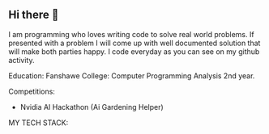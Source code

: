 ## Hi there 👋

I am programming who loves writing code to solve real world problems. If presented with a problem I will come up with well documented solution that will make both parties happy. I code everyday as you can see on my github activity.


Education:
Fanshawe College: Computer Programming Analysis 2nd year.

Competitions:
- Nvidia AI Hackathon (Ai Gardening Helper)


MY TECH STACK:


<!--
**Abdulmuhaimin-Ali/Abdulmuhaimin-Ali** is a ✨ _special_ ✨ repository because its `README.md` (this file) appears on your GitHub profile.

Here are some ideas to get you started:

- 🔭 I’m currently working on ...
- 🌱 I’m currently learning ...
- 👯 I’m looking to collaborate on ...
- 🤔 I’m looking for help with ...
- 💬 Ask me about ...
- 📫 How to reach me: ...
- 😄 Pronouns: ...
- ⚡ Fun fact: ...
-->
